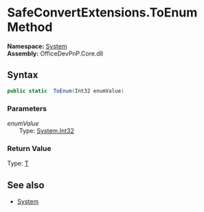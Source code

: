 # SafeConvertExtensions.ToEnum Method  
**Namespace:** [System](System.md)  
**Assembly:** OfficeDevPnP.Core.dll  
## Syntax
```C#
public static  ToEnum(Int32 enumValue)
```
### Parameters
*enumValue*  
&emsp;&emsp;Type: [System.Int32](System.Int32.md) 
&emsp;&emsp;  
  
### Return Value
Type: [T](T.md 
)
## See also
- [System](System.md)
